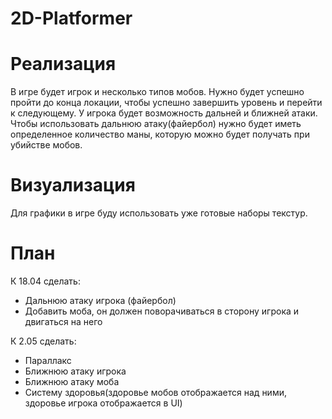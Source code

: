 # 2D-Platformer
# Реализация
В игре будет игрок и несколько типов мобов. Нужно будет успешно пройти до конца локации, чтобы успешно завершить уровень и перейти к следующему.
У игрока будет возможность дальней и ближней атаки. Чтобы использовать дальнюю атаку(файербол) нужно будет иметь определенное количество маны, которую можно будет получать при убийстве мобов.
# Визуализация
Для графики в игре буду использовать уже готовые наборы текстур.

# План
К 18.04 сделать:
- Дальнюю атаку игрока (файербол)
- Добавить моба, он должен поворачиваться в сторону игрока и двигаться на него

К 2.05 сделать:
- Параллакс
- Ближнюю атаку игрока
- Ближнюю атаку моба
- Систему здоровья(здоровье мобов отображается над ними, здоровье игрока отображается в UI)
